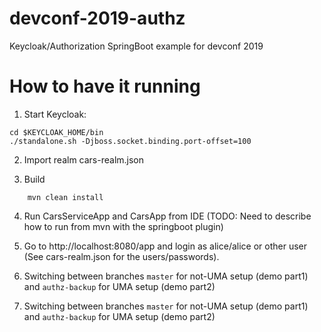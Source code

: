 # devconf-2019-authz
Keycloak/Authorization SpringBoot example for devconf 2019

# How to have it running

1) Start Keycloak:
```
cd $KEYCLOAK_HOME/bin
./standalone.sh -Djboss.socket.binding.port-offset=100
```

2) Import realm cars-realm.json

3) Build
```
    mvn clean install
```    

4) Run CarsServiceApp and CarsApp from IDE (TODO: Need to describe how to run from mvn with the springboot plugin)

5) Go to http://localhost:8080/app and login as alice/alice or other user (See cars-realm.json for the users/passwords).

6) Switching between branches `master` for not-UMA setup (demo part1) and `authz-backup` for UMA setup (demo part2)


6) Switching between branches `master` for not-UMA setup (demo part1) and `authz-backup` for UMA setup (demo part2)



